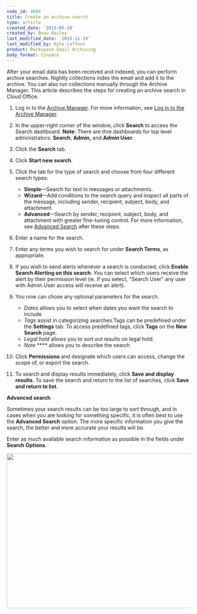 ```yaml
---
node_id: 4684
title: Create an archive search
type: article
created_date: '2015-05-18'
created_by: Beau Bailey
last_modified_date: '2015-11-19'
last_modified_by: Kyle Laffoon
product: Rackspace Email Archiving
body_format: tinymce
---
```


After your email data has been received and indexed, you can perform
archive searches. Nightly collections index the email and add it to the
archive. You can also run collections manually through the Archive
Manager. This article describes the steps for creating an archive search
in Cloud Office.

1.  Log in to the [Archive
    Manager](https://cp.rackspace.com/Login.aspx?ReturnUrl=%2f).
    For more information, see [Log in to the Archive
    Manager](/how-to/log-in-to-the-archive-manager).

2.  In the upper-right corner of the window, click **Search** to access
    the Search dashboard.
    **Note**: There are thre dashboards for top level administrators:
    **Search**, **Admin,** and **Admin User**.

3.  Click the **Search** tab.

4.  Click **Start new search**.

5.  Click the tab for the type of search and choose from four different
    search types:
    -   **Simple**&mdash;Search for text in messages or attachments.
    -   **Wizard**&mdash;Add conditions to the search query and inspect all
        parts of the message, including sender, recipient, subject,
        body, and attachment.
    -   **Advanced**&mdash;Search by sender, recipient, subject, body, and
        attachment with greater fine-tuning control. For more
        information, see [Advanced Search](#advancedSearch) after these
        steps.


6.  Enter a name for the search.

7.  Enter any terms you wish to search for under **Search Terms**, as
    appropriate.

8.  If you wish to send alerts whenever a search is conducted, click
    **Enable Search Alerting on this search**. You can select which
    users receive the alert by their permission level (ie. if you
    select, "Search User" any user with Admin User access will receive
    an alert).

9.  You now can chose any optional parameters for the search.
    -   *Dates* allows you to select when dates you want the search to
        include
    -   *Tags* assist in categorizing searches.Tags can be predefined
        under the **Settings** tab. To access predefined tags, click
        **Tags** on the **New Search** page.
    -   *Legal hold* allows you to sort out results on legal hold.
    -   *Note* **** allows you to describe the search


10. Click **Permissions** and designate which users can access, change
    the scope of, or export the search.

11. To search and display results immediately, click **Save and display
    results**. To save the search and return to the list of searches,
    click **Save and return to list**.



**<a href="" id="advancedSearch"></a>Advanced search**

Sometimes your search results can be too large to sort through, and in
cases when you are looking for something specific, it is often best to
use the **Advanced Search** option. The more specific information you
give the search, the better and more accurate your results will be.

Enter as much available search information as possible in the fields
under **Search Options**.

<img src="https://8026b2e3760e2433679c-fffceaebb8c6ee053c935e8915a3fbe7.ssl.cf2.rackcdn.com/field/image/searchoptionsadvanced.png" width="615" height="424" />


